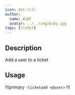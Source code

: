 ```yaml
---
icon: dot-fill
author:
  name: BxBY
  avatar: ../../img/bxby.jpg
tags: [ticket]
---
```


## Description
Add a user to a ticket

## Usage
!!!primary
`-ticketadd <@user>`
!!!